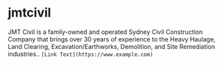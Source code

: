 # jmtcivil
JMT Civil is a family-owned and operated Sydney Civil Construction Company that brings over 30 years of experience to the Heavy Haulage, Land Clearing, Excavation/Earthworks, Demolition, and Site Remediation industries..
`[Link Text](https://www.example.com)`


